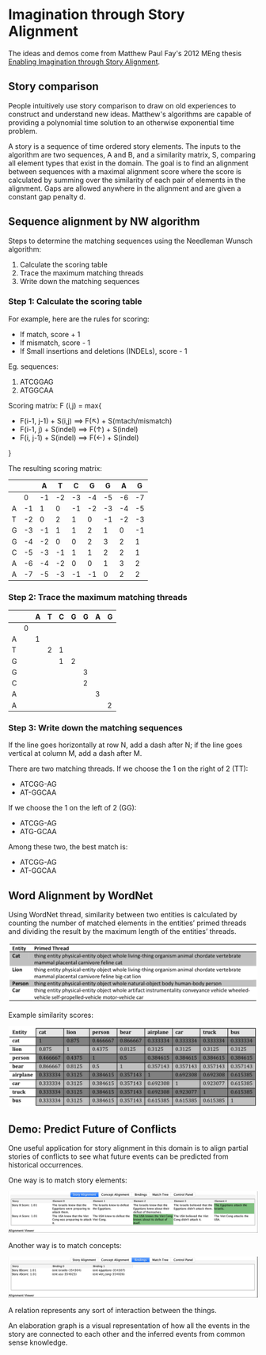 # Imagination through Story Alignment

The ideas and demos come from Matthew Paul Fay's 2012 MEng thesis [Enabling Imagination through Story Alignment](http://groups.csail.mit.edu/genesis/papers/Fay%202012.pdf).

## Story comparison

People intuitively use story comparison to draw on old experiences to construct and understand new ideas. Matthew's algorithms are capable of providing a polynomial time solution to an otherwise exponential time problem.

A story is a sequence of time ordered story elements. The inputs to the algorithm are two sequences, A and B, and a similarity matrix, S, comparing all element types that exist in the domain. The goal is to find an alignment between sequences with a maximal alignment score where the score is calculated by summing over the similarity of each pair of elements in the alignment. Gaps are allowed anywhere in the alignment and are given a constant gap penalty d.

## Sequence alignment by NW algorithm

Steps to determine the matching sequences using the Needleman Wunsch algorithm:

1. Calculate the scoring table
2. Trace the maximum matching threads
3. Write down the matching sequences


### Step 1: Calculate the scoring table

For example, here are the rules for scoring:

* If match, score + 1
* If mismatch, score - 1
* If Small insertions and deletions (INDELs), score - 1

Eg. sequences:

1. ATCGGAG
2. ATGGCAA

Scoring matrix: F (i,j) = max{

* F(i-1, j-1) + S(i,j)  ==>  F(↖) + S(mtach/mismatch)
* F(i-1, j) + S(indel)  ==>  F(↑) + S(indel)
* F(i, j-1) + S(indel)  ==>  F(←) + S(indel)

}

The resulting scoring matrix:

|  |   |  A |  T |  C |  G |  G |  A |  G |
|--|---|---|---|---|---|---|---|--|
|  |  0 |  -1 |  -2 |  -3 |  -4 |  -5 |  -6 |  -7 |
| A  |  -1 |  1 |  0 |  -1 |  -2 |  -3 |  -4 |  -5 |
| T  |  -2 |  0 |  2 |  1 |  0 |  -1 |  -2 |  -3 |
| G  |  -3 |  -1 | 1  | 1  |  2 |  1 |  0 |  -1 |
| G  |  -4 |  -2 | 0  |  0 |  2 |  3 |  2 |  1 |
| C  |  -5 |  -3 | -1  |  1 |  1 |  2 |  2 |  1 |
| A  |  -6 |  -4 | -2  |  0 |  0 |  1 |  3 |  2 |
| A  |  -7 |  -5 | -3  |  -1 |  -1 |  0 |  2 |  2 |



### Step 2: Trace the maximum matching threads

|  |   |  A |  T |  C |  G |  G |  A |  G |
|--|---|---|---|---|---|---|---|--|
|    |  0 |   |   |   |   |   |   |   |
| A  |   |  1 |   |   |   |   |   |   |
| T  |   |   |  2 |  1 |   |   |   |   |
| G  |   |   |   |  1 |  2 |   |   |   |
| G  |   |   |   |   |   |  3 |   |   |
| C  |   |   |   |   |   |  2 |   |   |
| A  |   |   |   |   |   |   | 3  |   |
| A  |   |   |   |   |   |   |   | 2  |

### Step 3: Write down the matching sequences

If the line goes horizontally at row N, add a dash after N; if the line goes vertical at column M, add a dash after M.

There are two matching threads. If we choose the 1 on the right of 2 (TT):

* ATCGG-AG
* AT-GGCAA

If we choose the 1 on the left of 2 (GG):

* ATCGG-AG
* ATG-GCAA

Among these two, the best match is:

* ATCGG-AG
* AT-GGCAA


## Word Alignment by WordNet

Using WordNet thread, similarity between two entities is calculated by counting the number of matched elements in the entities’ primed threads and dividing the result by the maximum length of the entities’ threads.

![alignment-threads](imgs/alignment-threads.png)

Example similarity scores:

![alignment-wordnet](imgs/alignment-wordnet.png)


## Demo: Predict Future of Conflicts

One useful application for story alignment in this domain is to align partial stories of conflicts to see what future events can be predicted from historical occurrences.

One way is to match story elements:

![alignment-element](imgs/alignment-element.png)

Another way is to match concepts:

![alignment-concept](imgs/alignment-concept.png)

A relation represents any sort of interaction between the things.

An elaboration graph is a visual representation of how all the events in the story are connected to each other and the inferred events from common sense knowledge.
